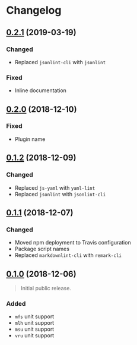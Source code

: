 # Changelog

## [0.2.1][] (2019-03-19)

### Changed
- Replaced `jsonlint-cli` with `jsonlint`

### Fixed
- Inline documentation

## [0.2.0][] (2018-12-10)

### Fixed
- Plugin name

## [0.1.2][] (2018-12-09)

### Changed
- Replaced `js-yaml` with `yaml-lint`
- Replaced `jsonlint` with `jsonlint-cli`

## [0.1.1][] (2018-12-07)

### Changed
- Moved npm deployment to Travis configuration
- Package script names
- Replaced `markdownlint-cli` with `remark-cli`

## [0.1.0][] (2018-12-06)

> Initial public release.

### Added
- `mfs` unit support
- `mlh` unit support
- `msu` unit support
- `vru` unit support

[0.2.1]: https://github.com/mgsisk/eslint-config/compare/v0.2.0...v0.2.1
[0.2.0]: https://github.com/mgsisk/eslint-config/compare/v0.1.2...v0.2.0
[0.1.2]: https://github.com/mgsisk/eslint-config/compare/v0.1.1...v0.1.2
[0.1.1]: https://github.com/mgsisk/eslint-config/compare/v0.1.0...v0.1.1
[0.1.0]: https://github.com/mgsisk/postcss-modular-rhythm/tree/v0.1.0
